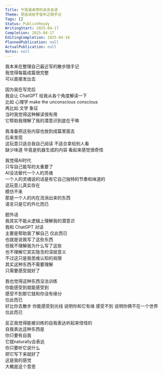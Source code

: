 ```yaml
---    
Title: 午饭餐桌旁的自言自语    
Theme: 把话说给宇宙听之随手记    
Tags: []    
Status: PublishReady    
WritingStart: 2025-04-17    
Completion: 2025-04-17    
EditingCompletion: 2025-04-18    
PlannedPublication: null    
ActualPublication: null    
Notes: null    
---    
```

    
我本来在整理自己最近写的散步随手记    
我觉得每篇成篇很完整    
可以直接发出去    
    
因为我在写完后    
我会让 ChatGPT 给我从各个角度解读一下    
比如 心理学 make the unconscious conscious     
再比如 文学 象征    
当时我觉得这种解读很有用    
它帮助我理解了我的潜意识到底在干嘛    
    
我准备把这些内容也放到成篇里面去    
后来发现    
这玩意只适合我自己阅读 不适合拿给别人看    
缺少味道 毕竟是机器生成的内容 看起来感觉很奇怪    
    
我觉得AI时代    
只写自己能写的太重要了    
AI没法替代一个人的灵魂    
一个人的灵魂说的话是有它自己独特的节奏和味道的    
这玩意儿真实存在    
模仿不来    
那是一个人的内在流淌出来的东西    
语言只是它的外化而已    
    
题外话     
我其实不能从逻辑上理解我的潜意识    
我和 ChatGPT 对话    
主要是帮助我了解自己 仅此而已    
也就是说我写了这些东西    
但我不理解我为什么写了这些    
也不理解它其实隐含的深层意义    
不过这只是我思维认知的局限    
其实这种东西不需要理解    
只需要感受就好了    
    
我也觉得这种东西没法训练    
你能感受到就能感受到    
感受不到那它就和你没有缘分    
仅此而已    
好比你去散步 你能感受到光线 说明你和它有缘 感受不到 说明你俩不在一个世界 仅此而已    
    
反正我觉得能被训练的自我表达听起来怪怪的    
自我表达这种东西是    
你只要有自我    
它就naturally会表达    
你只要听它说什么    
把它写下来就好了    
这是我的感觉    
大概是这个意思    
    